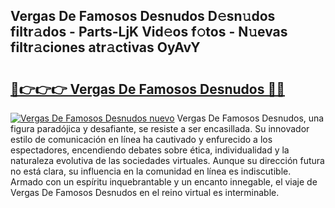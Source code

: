 ## Vergas De Famosos Desnudos D𝚎sn𝚞dos filtr𝚊dos - Parts-LjK Vid𝚎os f𝚘tos - N𝚞evas filtr𝚊ciones atr𝚊ctivas OyAvY

# <h2><a href="http://mb4aay0.tromn.icu/?c=Vergas+De+Famosos+Desnudos">🔗👉👉👉 Vergas De Famosos Desnudos 🔗🔗</a></h2>

[![Vergas De Famosos Desnudos nuevo](https://i.imgur.com/pEAQMta.gif)](http://mb4aay0.tromn.icu/?c=Vergas+De+Famosos+Desnudos)
Vergas De Famosos Desnudos, una figura paradójica y desafiante, se resiste a ser encasillada. Su innovador estilo de comunicación en línea ha cautivado y enfurecido a los espectadores, encendiendo debates sobre ética, individualidad y la naturaleza evolutiva de las sociedades virtuales. Aunque su dirección futura no está clara, su influencia en la comunidad en línea es indiscutible. Armado con un espíritu inquebrantable y un encanto innegable, el viaje de Vergas De Famosos Desnudos en el reino virtual es interminable.
